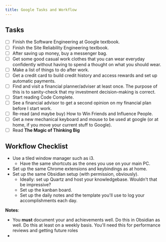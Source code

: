 ```yaml
---
title: Google Tasks and Workflow
---
```


## Tasks
- [ ] Finish the Software Engineering at Google textbook.
- [ ] Finish the Site Reliability Engineering textbook.
- [ ] After saving up money, buy a messenger bag.
- [ ] Get some good casual work clothes that you can wear everyday confidently without having to spend a thought on what you should wear.
- [ ] Make a list of things to do after work.
- [ ] Get a credit card to build credit history and access rewards and set up automatic payments.
- [ ] Find and visit a financial planner/adviser at least once. The purpose of this is to sanity-check that my investment decision-making is correct.
- [ ] Start reading Code Complete.
- [ ] See a financial advisor to get a second opinion on my financial plan before I start work.
- [ ] Re-read (and maybe buy) How to Win Friends and Influence People.
- [ ] Get a new mechanical keyboard and mouse to be used at google (or at home, if you move your current stuff to Google).
- [ ] Read **The Magic of Thinking Big**

## Workflow Checklist
- Use a tiled window manager such as i3.
    - Have the same shortcuts as the ones you use on your main PC.
- Set up the same Chrome extensions and keybindings as at home.
- Set up the same Obsidian setup (with permission, obviously).
    - Ideally: set up Quartz and host your knowledgebase. Wouldn't that be impressive?
    - Set up the kanban board.
    - Set up the daily notes and the template you'll use to log your accomplishments each day.

**Notes**:
- You **must** document your and achievements well. Do this in Obsidian as well. Do this at least on a weekly basis. You'll need this for performance reviews and getting future roles
- 
